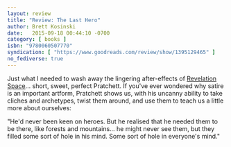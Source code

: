 ```yaml
---
layout: review
title: "Review: The Last Hero"
author: Brett Kosinski
date:   2015-09-18 00:44:10 -0700
category: [ books ]
isbn: "9780060507770"
syndication: [ "https://www.goodreads.com/review/show/1395129465" ]
no_fediverse: true
---
```


Just what I needed to wash away the lingering after-effects of [Revelation Space](2015-09-16-review-revelation-space.md)... short, sweet, perfect Pratchett. If you've ever wondered why satire is an important artform, Pratchett shows us, with his uncanny ability to take cliches and archetypes, twist them around, and use them to teach us a little more about ourselves:

"He'd never been keen on heroes. But he realised that he needed them to be there, like forests and mountains... he might never see them, but they filled some sort of hole in his mind. Some sort of hole in everyone's mind."
